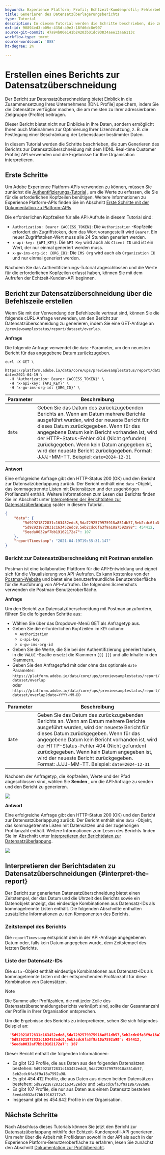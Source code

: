 ```yaml
---
keywords: Experience Platform; Profil; Echtzeit-Kundenprofil; Fehlerbehebung; API; Reporting; Bericht zur Datensatzüberlappung; Profildaten
title: Generieren des Datensatzüberlagerungsberichts
type: Tutorial
description: In diesem Tutorial werden die Schritte beschrieben, die zum Generieren des Berichts zur Datensatzüberlappung mithilfe der Echtzeit-Kundenprofil-API erforderlich sind.
exl-id: 90894ed3-b09e-435d-a9e3-18fd6dc8e907
source-git-commit: 47a94b00e141b24203b01dc93834aee13aa6113c
workflow-type: tm+mt
source-wordcount: '888'
ht-degree: 2%

---
```


# Erstellen eines Berichts zur Datensatzüberschneidung

Der Bericht zur Datensatzüberschneidung bietet Einblick in die Zusammensetzung Ihres Unternehmens [!DNL Profile] speichern, indem Sie die Datensätze verfügbar machen, die am meisten zu Ihrer adressierbaren Zielgruppe (Profile) beitragen.

Dieser Bericht bietet nicht nur Einblicke in Ihre Daten, sondern ermöglicht Ihnen auch Maßnahmen zur Optimierung Ihrer Lizenznutzung, z. B. die Festlegung einer Beschränkung der Lebensdauer bestimmter Daten.

In diesem Tutorial werden die Schritte beschrieben, die zum Generieren des Berichts zur Datensatzüberschneidung mit dem [!DNL Real-time Customer Profile] API verwenden und die Ergebnisse für Ihre Organisation interpretieren.

## Erste Schritte

Um Adobe Experience Platform-APIs verwenden zu können, müssen Sie zunächst die [Authentifizierungs-Tutorial](https://experienceleague.adobe.com/docs/experience-platform/landing/platform-apis/api-authentication.html?lang=de) , um die Werte zu erfassen, die Sie für die erforderlichen Kopfzeilen benötigen. Weitere Informationen zu Experience Platform-APIs finden Sie im Abschnitt [Erste Schritte mit der Dokumentation zu Platform-APIs](../../landing/api-guide.md).

Die erforderlichen Kopfzeilen für alle API-Aufrufe in diesem Tutorial sind:

* `Authorization: Bearer {ACCESS_TOKEN}`: Die `Authorization` -Kopfzeile erfordert ein Zugriffstoken, dem das Wort vorangestellt wird `Bearer`. Ein neuer Zugriffstoken-Wert muss alle 24 Stunden generiert werden.
* `x-api-key: {API_KEY}`: Die `API Key` wird auch als `Client ID` und ist ein Wert, der nur einmal generiert werden muss.
* `x-gw-ims-org-id: {ORG_ID}`: Die `IMS Org` wird auch als `Organization ID` und nur einmal generiert werden.

Nachdem Sie das Authentifizierungs-Tutorial abgeschlossen und die Werte für die erforderlichen Kopfzeilen erfasst haben, können Sie mit dem Aufrufen der Echtzeit-Kunden-API beginnen.

## Bericht zur Datensatzüberschneidung über die Befehlszeile erstellen

Wenn Sie mit der Verwendung der Befehlszeile vertraut sind, können Sie die folgende cURL-Anfrage verwenden, um den Bericht zur Datensatzüberschneidung zu generieren, indem Sie eine GET-Anfrage an `/previewsamplestatus/report/dataset/overlap`.

**Anfrage**

Die folgende Anfrage verwendet die `date` -Parameter, um den neuesten Bericht für das angegebene Datum zurückzugeben.

```shell
curl -X GET \
  https://platform.adobe.io/data/core/ups/previewsamplestatus/report/dataset/overlap?date=2021-04-19 \
  -H 'Authorization: Bearer {ACCESS_TOKEN}' \
  -H 'x-api-key: {API_KEY}' \
  -H 'x-gw-ims-org-id: {ORG_ID}' \
```

| Parameter | Beschreibung |
|---|---|
| `date` | Geben Sie das Datum des zurückzugebenden Berichts an. Wenn am Datum mehrere Berichte ausgeführt wurden, wird der neueste Bericht für dieses Datum zurückgegeben. Wenn für das angegebene Datum kein Bericht vorhanden ist, wird der HTTP-Status-Fehler 404 (Nicht gefunden) zurückgegeben. Wenn kein Datum angegeben ist, wird der neueste Bericht zurückgegeben. Format: JJJJ-MM-TT. Beispiel: `date=2024-12-31` |

**Antwort**

Eine erfolgreiche Anfrage gibt den HTTP-Status 200 (OK) und den Bericht zur Datensatzüberlappung zurück. Der Bericht enthält eine `data` -Objekt, das kommagetrennte Listen mit Datensätzen und der zugehörigen Profilanzahl enthält. Weitere Informationen zum Lesen des Berichts finden Sie im Abschnitt unter [Interpretieren der Berichtdaten zur Datensatzüberlappung](#interpret-the-report) später in diesem Tutorial.

```json
{
    "data": {
        "5d92921872831c163452edc8,5da7292579975918a851db57,5eb2cdc6fa3f9a18a7592a98": 123,
        "5d92921872831c163452edc8,5eb2cdc6fa3f9a18a7592a98": 454412,
        "5eeda0032af7bb19162172a7": 107
    },
    "reportTimestamp": "2021-04-19T19:55:31.147"
}
```

### Bericht zur Datensatzüberschneidung mit Postman erstellen

Postman ist eine kollaborative Plattform für die API-Entwicklung und eignet sich für die Visualisierung von API-Aufrufen. Es kann kostenlos von der [Postman-Website](https://www.postman.com) und bietet eine benutzerfreundliche Benutzeroberfläche für die Ausführung von API-Aufrufen. Die folgenden Screenshots verwenden die Postman-Benutzeroberfläche.

**Anfrage**

Um den Bericht zur Datensatzüberschneidung mit Postman anzufordern, führen Sie die folgenden Schritte aus:

* Wählen Sie über das Dropdown-Menü GET als Anfragetyp aus.
* Geben Sie die erforderlichen Kopfzeilen im `KEY` column:
   * `Authorization`
   * `x-api-key`
   * `x-gw-ims-org-id`
* Geben Sie die Werte, die Sie bei der Authentifizierung generiert haben, in die `VALUE` -Spalte ersetzt die Klammern (`{{ }}`) und alle Inhalte in den Klammern.
* Geben Sie den Anfragepfad mit oder ohne das optionale `date` Parameter:
   `https://platform.adobe.io/data/core/ups/previewsamplestatus/report/dataset/overlap`\
   oder
   `https://platform.adobe.io/data/core/ups/previewsamplestatus/report/dataset/overlap?date=YYYY-MM-DD`

| Parameter | Beschreibung |
|---|---|
| `date` | Geben Sie das Datum des zurückzugebenden Berichts an. Wenn am Datum mehrere Berichte ausgeführt wurden, wird der neueste Bericht für dieses Datum zurückgegeben. Wenn für das angegebene Datum kein Bericht vorhanden ist, wird der HTTP-Status-Fehler 404 (Nicht gefunden) zurückgegeben. Wenn kein Datum angegeben ist, wird der neueste Bericht zurückgegeben. <br/>Format: JJJJ-MM-TT. Beispiel: `date=2024-12-31` |

Nachdem der Anfragetyp, die Kopfzeilen, Werte und der Pfad abgeschlossen sind, wählen Sie **Senden** , um die API-Anfrage zu senden und den Bericht zu generieren.

![](../images/dataset-overlap-report/postman-request.png)

**Antwort**

Eine erfolgreiche Anfrage gibt den HTTP-Status 200 (OK) und den Bericht zur Datensatzüberlappung zurück. Der Bericht enthält eine `data` -Objekt, das kommagetrennte Listen mit Datensätzen und der zugehörigen Profilanzahl enthält. Weitere Informationen zum Lesen des Berichts finden Sie im Abschnitt unter [Interpretieren der Berichtdaten zur Datensatzüberlappung](#interpret-the-report).

![](../images/dataset-overlap-report/postman-response.png)

## Interpretieren der Berichtsdaten zu Datensatzüberschneidungen {#interpret-the-report}

Der Bericht zur generierten Datensatzüberschneidung bietet einen Zeitstempel, der das Datum und die Uhrzeit des Berichts sowie ein Datenobjekt anzeigt, das eindeutige Kombinationen aus Datensatz-IDs als kommagetrennte Listen enthält. Die folgenden Abschnitte enthalten zusätzliche Informationen zu den Komponenten des Berichts.

### Zeitstempel des Berichts

Die `reportTimestamp` entspricht dem in der API-Anfrage angegebenen Datum oder, falls kein Datum angegeben wurde, dem Zeitstempel des letzten Berichts.

### Liste der Datensatz-IDs

Die `data` -Objekt enthält eindeutige Kombinationen aus Datensatz-IDs als kommagetrennte Listen mit der entsprechenden Profilanzahl für diese Kombination von Datensätzen.

>[!NOTE]
>
>Die Summe aller Profilzahlen, die mit jeder Zeile des Datensatzüberschneidungsberichts verknüpft sind, sollte der Gesamtanzahl der Profile in Ihrer Organisation entsprechen.

Um die Ergebnisse des Berichts zu interpretieren, sehen Sie sich folgendes Beispiel an:

```json
  "5d92921872831c163452edc8,5da7292579975918a851db57,5eb2cdc6fa3f9a18a7592a98": 123,
  "5d92921872831c163452edc8,5eb2cdc6fa3f9a18a7592a98": 454412,
  "5eeda0032af7bb19162172a7": 107
```

Dieser Bericht enthält die folgenden Informationen:

* Es gibt 123 Profile, die aus Daten aus den folgenden Datensätzen bestehen: `5d92921872831c163452edc8`, `5da7292579975918a851db57`, `5eb2cdc6fa3f9a18a7592a98`.
* Es gibt 454.412 Profile, die aus Daten aus diesen beiden Datensätzen bestehen: `5d92921872831c163452edc8` und `5eb2cdc6fa3f9a18a7592a98`.
* Es gibt 107 Profile, die nur aus Daten aus einem Datensatz bestehen `5eeda0032af7bb19162172a7`.
* Insgesamt gibt es 454.642 Profile in der Organisation.

## Nächste Schritte

Nach Abschluss dieses Tutorials können Sie jetzt den Bericht zur Datensatzüberlappung mithilfe der Echtzeit-Kundenprofil-API generieren. Um mehr über die Arbeit mit Profildaten sowohl in der API als auch in der Experience Platform-Benutzeroberfläche zu erfahren, lesen Sie zunächst den Abschnitt [Dokumentation zur Profilübersicht](../home.md).
